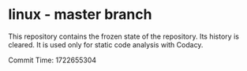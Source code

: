 # linux - master branch

This repository contains the frozen state of the repository.
Its history is cleared. It is used only for static code
analysis with Codacy.

Commit Time: 1722655304
